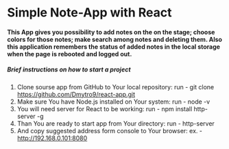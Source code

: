 <h1>Simple Note-App with React</h>

<h4>This App gives you possibility to add notes on the on the stage; choose colors for those notes;
make search among notes and deleting them. Also this application remembers the status of added notes in the local storage when the page is rebooted and logged out.</h4>

<h5>Brief instructions on how to start a project</h5>

1. Clone sourse app from GitHub to Your local repository: run - git clone https://github.com/Dmytro9/react-app.git
1. Make sure You have Node.js installed on Your system: run - node -v
2. You will need server for React to be working: run - npm install http-server -g
3. Than You are ready to start app from Your directory: run - http-server
5. And copy suggested address form console to Your browser: ex. - http://192.168.0.101:8080
